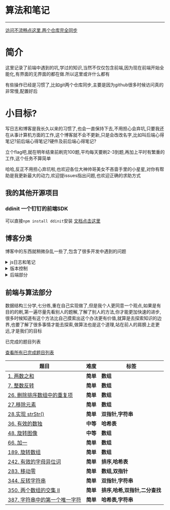 # 算法和笔记
---
[访问不流畅点这里,两个仓库完全同步](https://gitee.com/moshuying/AlgorithmAndBlog)
# 简介

这里记录了前端中遇到的坑,学过的知识,当然不仅仅包含前端,因为现在前端开始全能化,有界面的无界面的都在做.所以这里或许什么都有

有些操作已经是习惯了,比如git两个仓库同步,主要是因为github很多时候访问真的非常慢,配置好后
# 小目标?

写日志和博客是我长久以来的习惯了,也会一直保持下去,不用担心会弃坑,只要我还在从事计算机方面的工作,这个博客就不会不更新,只是会改改名字,比如叫后端心得笔记?前后端心得笔记?硬件及前后端心得笔记?

立个flag吧,就在明年结束前刷完100题,平均每天要刷2-3到题,再加上平时有繁重的工作,这个任务不算简单

哈哈,反正不用担心弃坑啦,也欢迎各位大神帅哥美女不吝啬手里的小星星,对你有帮助是我更新最大的动力,欢迎提issues指出问题,也欢迎正确的求助方式

## 我的其他开源项目
### ddinit 一个钉钉的前端SDK
可以直接`npm install ddinit`安装
[文档点击这里](https://github.com/moshuying/ddinit)

## 博客分类

博客中的东西就稍微杂乱一些了,包含了很多开发中遇到的问题

<details>

<summary>js日志和笔记</summary>

# JavaScript部分
学而不思则罔,思而不学则怠,学的越多越深刻感受到这句话的重要性,这里记录日常开发中遇到的坑,时不时会打开看看

关于算法方面目前在刷leetcode一边做项目(还没有找到合适的工作)一遍刷,保持一周2-4次的频率吧,项目要紧可能会减慢[点击这里](https://github.com/moshuying/AlgorithmAndBlog/tree/master/blog/javascript)进入算法笔记
|已完成的JavaScript笔记|
| --- |
| [前端与编译原理 用js去运行js代码 js2run](https://github.com/moshuying/AlgorithmAndBlog/blob/master/blog/javascript/js2run%20%E7%94%A8js%E5%8E%BB%E8%BF%90%E8%A1%8Cjs%E4%BB%A3%E7%A0%81.md)|
|[JavaScript闭包使用姿势指南](https://github.com/moshuying/AlgorithmAndBlog/blob/master/blog/javascript/JavaScript%E9%97%AD%E5%8C%85%E4%BD%BF%E7%94%A8%E5%A7%BF%E5%8A%BF%E6%8C%87%E5%8D%97.md)|
|[javascript 解决默认取整的坑(目前已知的最佳解决方案)](https://github.com/moshuying/AlgorithmAndBlog/blob/master/blog/javascript/javascript%20%E8%A7%A3%E5%86%B3%E9%BB%98%E8%AE%A4%E5%8F%96%E6%95%B4%E7%9A%84%E5%9D%91(%E7%9B%AE%E5%89%8D%E5%B7%B2%E7%9F%A5%E7%9A%84%E6%9C%80%E4%BD%B3%E8%A7%A3%E5%86%B3%E6%96%B9%E6%A1%88).md)|
# vue
有些是使用过程中出现的bug,有些是使用心得
不过它作为一个框架来说,用熟了,然后研究一下实现原理就更好了
|vue|
|---|
|[vue 首次加载缓慢 刷新后加载缓慢 原因及解决方案](https://github.com/moshuying/AlgorithmAndBlog/blob/master/blog/vue/vue%20%E9%A6%96%E6%AC%A1%E5%8A%A0%E8%BD%BD%E7%BC%93%E6%85%A2%20%E5%88%B7%E6%96%B0%E5%90%8E%E5%8A%A0%E8%BD%BD%E7%BC%93%E6%85%A2%20%E5%8E%9F%E5%9B%A0%E5%8F%8A%E8%A7%A3%E5%86%B3%E6%96%B9%E6%A1%88.md)|
|[vue+ Mock.js 生成随机数据,拦截 Ajax 请求](https://github.com/moshuying/AlgorithmAndBlog/blob/master/blog/vue/vue%2B%20Mock.js%20%E7%94%9F%E6%88%90%E9%9A%8F%E6%9C%BA%E6%95%B0%E6%8D%AE%2C%E6%8B%A6%E6%88%AA%20Ajax%20%E8%AF%B7%E6%B1%82.md)|
|[vue-cli 3.x 创建项目失败解决方案](https://github.com/moshuying/AlgorithmAndBlog/blob/master/blog/vue/vue-cli%203.x%20%E5%88%9B%E5%BB%BA%E9%A1%B9%E7%9B%AE%E5%A4%B1%E8%B4%A5%E8%A7%A3%E5%86%B3%E6%96%B9%E6%A1%88.md)|
# vscode
前端开发神器,当代程序员手中的vim,不多哔哔

|vscode|
| --- |
|[VSCode 使用Settings Sync同步配置(最新版傻瓜教程)](https://github.com/moshuying/AlgorithmAndBlog/blob/master/blog/vscode/VSCode%20%E4%BD%BF%E7%94%A8Settings%20Sync%E5%90%8C%E6%AD%A5%E9%85%8D%E7%BD%AE(%E6%9C%80%E6%96%B0%E7%89%88%E5%82%BB%E7%93%9C%E6%95%99%E7%A8%8B).md)|
|[VSCode 远程开发(带免密)](https://github.com/moshuying/AlgorithmAndBlog/blob/master/blog/vscode/VSCode%20%E8%BF%9C%E7%A8%8B%E5%BC%80%E5%8F%91(%E5%B8%A6%E5%85%8D%E5%AF%86).md)|
|[vscode保存代码，自动按照eslint规范格式化代码设置](https://github.com/moshuying/AlgorithmAndBlog/blob/master/blog/vscode/vscode%E4%BF%9D%E5%AD%98%E4%BB%A3%E7%A0%81%EF%BC%8C%E8%87%AA%E5%8A%A8%E6%8C%89%E7%85%A7eslint%E8%A7%84%E8%8C%83%E6%A0%BC%E5%BC%8F%E5%8C%96%E4%BB%A3%E7%A0%81%E8%AE%BE%E7%BD%AE.md)|
|[详解 ESLint 规则](https://github.com/moshuying/AlgorithmAndBlog/blob/master/blog/vscode/%E8%AF%A6%E8%A7%A3%20ESLint%20%E8%A7%84%E5%88%99.md)|
</details>
<details>

<summary>版本控制</summary>

## git
目前仅学习了git将来项目需要或者有更好的版本管理器就再学新的
文章内的内容仅够日常使用,出了问题可能还得百度..

|版本控制已完成部分|
| --- |
|[git常用小操作](https://github.com/moshuying/AlgorithmAndBlog/blob/master/blog/version%20control/git/git%E5%B8%B8%E7%94%A8%E5%B0%8F%E6%93%8D%E4%BD%9C.md)|
|[git基本操作](https://github.com/moshuying/AlgorithmAndBlog/blob/master/blog/version%20control/git/git%E5%9F%BA%E6%9C%AC%E6%93%8D%E4%BD%9C.md)|
</details>
<details>

<summary>后端部分</summary>

因为个人比较偏好liunx系统做一些操作,命令行是个很好用的东西,所以也会有liunx的一些笔记,不过研究的比较浅[点击这里](https://github.com/moshuying/AlgorithmAndBlog/tree/master/blog/liunx)进入liunx笔记

后端目前对python和php以及nodejs较为熟悉,php很久没有使用了,可能会渐渐废弃,目前用nodejs稍多一点

还有一些开源框架的使用心得包含一些框架的bug呀,深坑之类的可以去看我的博客,也可以直接搜索目录,大多数bug都能百度到不过有的bug情况特殊,不仅报错信息冗长复杂,百度也很难以解决,这里对我遇到的一些bug进行了详细的记录同时也记下了很多解决方法,有的博客对文章名字长度有限制,可以看看这里的记录

## liunx

liunx我用的比较多,但是没有系统的去学习这些操作,部署项目和基本的系统管理够了就没再深入了解,更多的是直接部署环境之类的

|liunx|
| --- |
|[centos7 安装docker 手动和脚本安装 换源  卸载](https://github.com/moshuying/AlgorithmAndBlog/blob/master/blog/liunx/centos7%20%E5%AE%89%E8%A3%85docker%20%E6%89%8B%E5%8A%A8%E5%92%8C%E8%84%9A%E6%9C%AC%E5%AE%89%E8%A3%85%20%E6%8D%A2%E6%BA%90%20%20%E5%8D%B8%E8%BD%BD.md)|
|[liunx的一些bug解决办法](https://github.com/moshuying/AlgorithmAndBlog/blob/master/blog/liunx/liunx%E7%9A%84%E4%B8%80%E4%BA%9Bbug%E8%A7%A3%E5%86%B3%E5%8A%9E%E6%B3%95%20.md)|
|[liunx下远程anaconda 搭建](https://github.com/moshuying/AlgorithmAndBlog/blob/master/blog/liunx/liunx%E4%B8%8B%E8%BF%9C%E7%A8%8Banaconda%20%E6%90%AD%E5%BB%BA.md)|
|[screen命令详解](https://github.com/moshuying/AlgorithmAndBlog/blob/master/blog/liunx/screen%E5%91%BD%E4%BB%A4%E8%AF%A6%E8%A7%A3.md)|
|[Ubuntu apache安装,配置,卸载](https://github.com/moshuying/AlgorithmAndBlog/blob/master/blog/liunx/Ubuntu%20apache%E5%AE%89%E8%A3%85%2C%E9%85%8D%E7%BD%AE%2C%E5%8D%B8%E8%BD%BD.md)|
|[ubuntu更新源](https://github.com/moshuying/AlgorithmAndBlog/blob/master/blog/liunx/ubuntu%E6%9B%B4%E6%96%B0%E6%BA%90.md)|
|[阿里云云盾清除](https://github.com/moshuying/AlgorithmAndBlog/blob/master/blog/liunx/%E9%98%BF%E9%87%8C%E4%BA%91%E4%BA%91%E7%9B%BE%E6%B8%85%E9%99%A4.md)|
|[在liunx上安装taiga](https://github.com/moshuying/AlgorithmAndBlog/blob/master/blog/liunx/%E5%9C%A8liunx%E4%B8%8A%E5%AE%89%E8%A3%85taiga.md)|

## docker

高性能容器怎么能不学习呢,偶尔搭个小环境也是用的到的

|docker|
|---|
|[docker 给运行中的容器添加映射端口](https://github.com/moshuying/AlgorithmAndBlog/blob/master/blog/docker/docker%20%E7%BB%99%E8%BF%90%E8%A1%8C%E4%B8%AD%E7%9A%84%E5%AE%B9%E5%99%A8%E6%B7%BB%E5%8A%A0%E6%98%A0%E5%B0%84%E7%AB%AF%E5%8F%A3.md)|
|[docker安装hadoop](https://github.com/moshuying/AlgorithmAndBlog/blob/master/blog/docker/docker%E5%AE%89%E8%A3%85hadoop.md)|
|[docker基本操作](https://github.com/moshuying/AlgorithmAndBlog/blob/master/blog/docker/docker%E5%9F%BA%E6%9C%AC%E6%93%8D%E4%BD%9C.md)|
## python

对于python我没有深入学习,仅仅拿它做了一些小程序,因为学习曲线非常平缓,感觉就是拿来就能用的东西,所有关于它的学习笔记比较少,而且爬虫又容易去局里喝茶,很多东西写了也不会发出来...

|python|
|---|
|[Python3 获取任意贴吧 最新帖子 以及获取后制作 词云图详细教程 python3数据写入](https://github.com/moshuying/AlgorithmAndBlog/blob/master/blog/python/Python3%20%E8%8E%B7%E5%8F%96%E4%BB%BB%E6%84%8F%E8%B4%B4%E5%90%A7%20%E6%9C%80%E6%96%B0%E5%B8%96%E5%AD%90%20%E4%BB%A5%E5%8F%8A%E8%8E%B7%E5%8F%96%E5%90%8E%E5%88%B6%E4%BD%9C%20%E8%AF%8D%E4%BA%91%E5%9B%BE%E8%AF%A6%E7%BB%86%E6%95%99%E7%A8%8B%20python3%E6%95%B0%E6%8D%AE%E5%86%99%E5%85%A5.md)|
</details>

## 前端与算法部分

数据结构三分学,七分练,重在自己实现做了,但是我个人更同意一个观点,如果是有目的的刷,第一遍尽量先看别人的题解,了解了别人的方法,你才能更加快速的进步,很多时候知道有这个方法比自己摸索出这个办法更有价值,就算是去探索知识的边界,也要了解了很多事情才能去探索,做算法也是这个道理,站在前人的肩膀上走更远,才是我们的目标

已完成的题目列表

[查看所有已完成题目列表](https://github.com/moshuying/AlgorithmAndBlog/tree/master/blog/leetcode)

| 题目| 难度 | 标签 |
| --- | --- | --- |
| [1. 两数之和](https://github.com/moshuying/AlgorithmAndBlog/blob/master/blog/leetcode/%E5%89%8D%E7%AB%AF%E4%B8%8E%E7%AE%97%E6%B3%95%20leetcode%201.%20%E4%B8%A4%E6%95%B0%E4%B9%8B%E5%92%8C.md) |  **简单** | **数组** |
| [7. 整数反转](https://github.com/moshuying/AlgorithmAndBlog/blob/master/blog/leetcode/%E5%89%8D%E7%AB%AF%E4%B8%8E%E7%AE%97%E6%B3%95%20leetcode%207.%20%E6%95%B4%E6%95%B0%E5%8F%8D%E8%BD%AC.md) | **简单** | **数组** |
| [26. 删除排序数组中的重复项](https://github.com/moshuying/AlgorithmAndBlog/blob/master/blog/leetcode/%E5%89%8D%E7%AB%AF%E4%B8%8E%E7%AE%97%E6%B3%95%20leetcode%2026.%20%E5%88%A0%E9%99%A4%E6%8E%92%E5%BA%8F%E6%95%B0%E7%BB%84%E4%B8%AD%E7%9A%84%E9%87%8D%E5%A4%8D%E9%A1%B9.md) | **简单** | **数组** |
| [27.移除元素](https://github.com/moshuying/AlgorithmAndBlog/blob/master/blog/leetcode/%E5%89%8D%E7%AB%AF%E4%B8%8E%E7%AE%97%E6%B3%95%20leetcode%2027.%E7%A7%BB%E9%99%A4%E5%85%83%E7%B4%A0.md) | **简单** | **数组** |
| [28.实现 strStr() ](https://github.com/moshuying/AlgorithmAndBlog/blob/master/blog/leetcode/%E5%89%8D%E7%AB%AF%E4%B8%8E%E7%AE%97%E6%B3%95%20leetcode%2028.%E5%AE%9E%E7%8E%B0%20strStr()%20.md) |  **简单** | **双指针,字符串** |
| [36. 有效的数独](https://github.com/moshuying/AlgorithmAndBlog/blob/master/blog/leetcode/%E5%89%8D%E7%AB%AF%E4%B8%8E%E7%AE%97%E6%B3%95%20leetcode%2036.%20%E6%9C%89%E6%95%88%E7%9A%84%E6%95%B0%E7%8B%AC%20.md) |  **中等** | **哈希表** |
| [48. 旋转图像](https://github.com/moshuying/AlgorithmAndBlog/blob/master/blog/leetcode/%E5%89%8D%E7%AB%AF%E4%B8%8E%E7%AE%97%E6%B3%95%20leetcode%2048.%20%E6%97%8B%E8%BD%AC%E5%9B%BE%E5%83%8F.md) |  **中等** | **数组** |
| [66. 加一](https://github.com/moshuying/AlgorithmAndBlog/blob/master/blog/leetcode/%E5%89%8D%E7%AB%AF%E4%B8%8E%E7%AE%97%E6%B3%95%20leetcode%2066.%20%E5%8A%A0%E4%B8%80.md) |  **简单** | **数组** |
| [189. 旋转数组](https://github.com/moshuying/AlgorithmAndBlog/blob/master/blog/leetcode/%E5%89%8D%E7%AB%AF%E4%B8%8E%E7%AE%97%E6%B3%95%20leetcode%20189.%20%E6%97%8B%E8%BD%AC%E6%95%B0%E7%BB%84.md) |  **简单** | **数组** |
| [242. 有效的字母异位词](https://github.com/moshuying/AlgorithmAndBlog/blob/master/blog/leetcode/%E5%89%8D%E7%AB%AF%E4%B8%8E%E7%AE%97%E6%B3%95%20leetcode%20242.%20%E6%9C%89%E6%95%88%E7%9A%84%E5%AD%97%E6%AF%8D%E5%BC%82%E4%BD%8D%E8%AF%8D.md) |  **简单** | **排序,哈希表** |
| [283. 移动零](https://github.com/moshuying/AlgorithmAndBlog/blob/master/blog/leetcode/%E5%89%8D%E7%AB%AF%E4%B8%8E%E7%AE%97%E6%B3%95%20leetcode%20283.%20%E7%A7%BB%E5%8A%A8%E9%9B%B6.md) |  **简单** | **数组,双指针** |
| [344. 反转字符串](https://github.com/moshuying/AlgorithmAndBlog/blob/master/blog/leetcode/%E5%89%8D%E7%AB%AF%E4%B8%8E%E7%AE%97%E6%B3%95%20leetcode%20344.%20%E5%8F%8D%E8%BD%AC%E5%AD%97%E7%AC%A6%E4%B8%B2.md) |  **简单** | **双指针,字符串** |
| [350. 两个数组的交集 II](https://github.com/moshuying/AlgorithmAndBlog/blob/master/blog/leetcode/%E5%89%8D%E7%AB%AF%E4%B8%8E%E7%AE%97%E6%B3%95%20leetcode%20350.%20%E4%B8%A4%E4%B8%AA%E6%95%B0%E7%BB%84%E7%9A%84%E4%BA%A4%E9%9B%86%20II.md) |  **简单** | **排序,哈希,双指针,二分查找** |
| [387. 字符串中的第一个唯一字符](https://github.com/moshuying/AlgorithmAndBlog/blob/master/blog/leetcode/%E5%89%8D%E7%AB%AF%E4%B8%8E%E7%AE%97%E6%B3%95%20leetcode%20387.%20%E5%AD%97%E7%AC%A6%E4%B8%B2%E4%B8%AD%E7%9A%84%E7%AC%AC%E4%B8%80%E4%B8%AA%E5%94%AF%E4%B8%80%E5%AD%97%E7%AC%A6.md) |  **简单** | **哈希表,字符串** |




